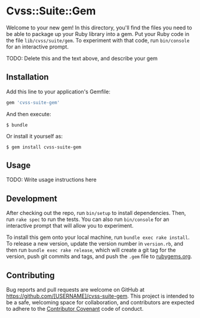 # Cvss::Suite::Gem

Welcome to your new gem! In this directory, you'll find the files you need to be able to package up your Ruby library into a gem. Put your Ruby code in the file `lib/cvss/suite/gem`. To experiment with that code, run `bin/console` for an interactive prompt.

TODO: Delete this and the text above, and describe your gem

## Installation

Add this line to your application's Gemfile:

```ruby
gem 'cvss-suite-gem'
```

And then execute:

    $ bundle

Or install it yourself as:

    $ gem install cvss-suite-gem

## Usage

TODO: Write usage instructions here

## Development

After checking out the repo, run `bin/setup` to install dependencies. Then, run `rake spec` to run the tests. You can also run `bin/console` for an interactive prompt that will allow you to experiment.

To install this gem onto your local machine, run `bundle exec rake install`. To release a new version, update the version number in `version.rb`, and then run `bundle exec rake release`, which will create a git tag for the version, push git commits and tags, and push the `.gem` file to [rubygems.org](https://rubygems.org).

## Contributing

Bug reports and pull requests are welcome on GitHub at https://github.com/[USERNAME]/cvss-suite-gem. This project is intended to be a safe, welcoming space for collaboration, and contributors are expected to adhere to the [Contributor Covenant](contributor-covenant.org) code of conduct.

